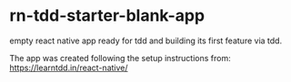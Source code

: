 # rn-tdd-starter-blank-app
empty react native app ready for tdd and building its first feature via tdd.

The app was created following the setup instructions from: https://learntdd.in/react-native/


